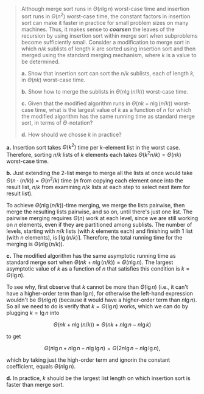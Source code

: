 > Although merge sort runs in $\Theta(n\lg n)$ worst-case time and insertion sort runs in $\Theta(n^2)$ worst-case time, the constant factors in insertion sort can make it faster in practice for small problem sizes on many machines. Thus, it makes sense to ***coarsen*** the leaves of the recursion by using insertion sort within merge sort when subproblems become sufficiently small. Consider a modification to merge sort in which $n / k$ sublists of length $k$ are sorted using insertion sort and then merged using the standard merging mechanism, where $k$ is a value to be determined.
>
> **a.** Show that insertion sort can sort the $n / k$ sublists, each of length $k$, in $\Theta(nk)$ worst-case time.
>
> **b.** Show how to merge the sublists in $\Theta(n\lg(n / k))$ worst-case time.
>
> **c.** Given that the modified algorithm runs in $\Theta(nk + n\lg(n / k))$ worst-case time, what is the largest value of $k$ as a function of $n$ for which the modified algorithm has the same running time as standard merge sort, in terms of $\Theta$-notation?
>
> **d.** How should we chosse $k$ in practice?

**a.** Insertion sort takes $\Theta(k^2)$ time per $k$-element list in the worst case. Therefore, sorting $n / k$ lists of $k$ elements each takes $\Theta(k^2n / k) = \Theta(nk)$ worst-case time.

**b.** Just extending the $2$-list merge to merge all the lists at once would take $\Theta(n \cdot(n / k)) = \Theta(n^2/k)$ time ($n$ from copying each element once into the result list, $n / k$ from examining $n / k$ lists at each step to select next item for result list).

To achieve $\Theta(n\lg(n / k))$-time merging, we merge the lists pairwise, then merge the resulting lists pairwise, and so on, until there's just one list. The pairwise merging requires $\Theta(n)$ work at each level, since we are still working on $n$ elements, even if they are partitioned among sublists. The number of levels, starting with $n / k$ lists (with $k$ elements each) and finishing with 1 list (with $n$ elements), is $\lceil \lg(n / k) \rceil$. Therefore, the total running time for the merging is $\Theta(n\lg(n / k))$.

**c.** The modified algorithm has the same asymptotic running time as standard merge sort when $\Theta(nk + n\lg(n / k)) = \Theta(n\lg n)$. The largest asymptotic value of $k$ as a function of $n$ that satisfies this condition is $k = \Theta(\lg n)$.

To see why, first observe that $k$ cannot be more than $\Theta(\lg n)$ (i.e., it can't have a higher-order term than $\lg n$), for otherwise the left-hand expression wouldn't be $\Theta(n\lg n)$ (because it would have a higher-order term than $n\lg n$). So all we need to do is verify that $k = \Theta(\lg n)$ works, which we can do by plugging $k = \lg n$ into

$$\Theta(nk + n\lg(n / k)) = \Theta(nk + n\lg n - n\lg k)$$

to get

$$\Theta(n\lg n + n\lg n - n\lg\lg n) = \Theta(2n\lg n - n\lg\lg n),$$

which by taking just the high-order term and ignorin the constant coefficient, equals $\Theta(n\lg n)$.

**d.** In practice, $k$ should be the largest list length on which insertion sort is faster than merge sort.
